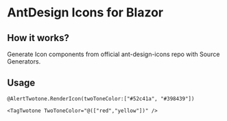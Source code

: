# AntDesign Icons for Blazor

## How it works?

Generate Icon components from official ant-design-icons repo with Source Generators.

## Usage

```razor
@AlertTwotone.RenderIcon(twoToneColor:["#52c41a", "#398439"])

<TagTwotone TwoToneColor="@(["red","yellow"])" />
```